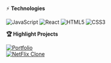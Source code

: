 ⚡ <strong>Technologies</strong>

![JavaScript](https://img.shields.io/badge/-JavaScript-black?style=flat-square&logo=javascript)
![React](https://img.shields.io/badge/-React-black?style=flat-square&logo=react)
![HTML5](https://img.shields.io/badge/-HTML5-E34F26?style=flat-square&logo=html5&logoColor=white)
![CSS3](https://img.shields.io/badge/-CSS3-1572B6?style=flat-square&logo=css3)

<strong>🏆 Highlight Projects</strong>
<div style="display: flex; flex-direction: column; margin-right: 5px;">
  <a href="https://github.com/renanefrem/portfolio">
  <img align="center" src="https://github-readme-stats.vercel.app/api/pin/?username=renanefrem&repo=portfolio&show_icons=true&line_height=27&title_color=6aa6f8&text_color=8a919a&icon_color=6aa6f8&bg_color=22272e" alt="Portfolio" />
</a>

<a href="https://github.com/RenanEfrem/Netflix-Clone">
  <img align="center" src="https://github-readme-stats.vercel.app/api/pin/?username=renanefrem&repo=netflix-clone&show_icons=true&line_height=27&title_color=6aa6f8&text_color=8a919a&icon_color=6aa6f8&bg_color=22272e" alt="NetFlix Clone" />
</a>
</div>

